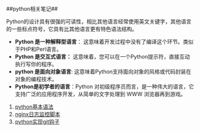 ##python相关笔记##

Python的设计具有很强的可读性，相比其他语言经常使用英文关键字，其他语言的一些标点符号，它具有比其他语言更有特色语法结构。



- **Python 是一种解释型语言**： 这意味着开发过程中没有了编译这个环节。类似于PHP和Perl语言。
- **Python 是交互式语言：** 这意味着，您可以在一个Python提示符，直接互动执行写你的程序。
- **python 是面向对象语言**: 这意味着Python支持面向对象的风格或代码封装在对象的编程技术。
- **Python是初学者的语言**：Python 对初级程序员而言，是一种伟大的语言，它支持广泛的应用程序开发，从简单的文字处理到 WWW 浏览器再到游戏。


1. [python基本语法](demo.md)
2. [nginx日志监控脚本](log.md)
3. [python实现git钩子](githooks.md)